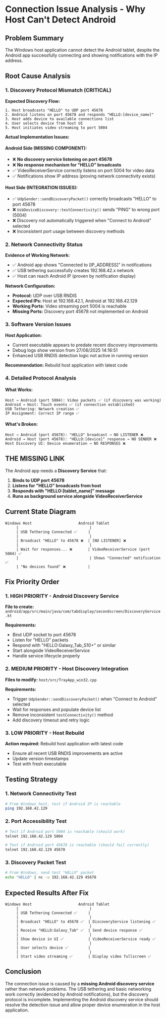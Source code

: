 # Connection Issue Analysis - Why Host Can't Detect Android

## Problem Summary
The Windows host application cannot detect the Android tablet, despite the Android app successfully connecting and showing notifications with the IP address.

## Root Cause Analysis

### **1. Discovery Protocol Mismatch (CRITICAL)**

**Expected Discovery Flow:**
```
1. Host broadcasts "HELLO" to UDP port 45678
2. Android listens on port 45678 and responds "HELLO:[device_name]"
3. Host adds device to available connections list
4. User selects device from host UI
5. Host initiates video streaming to port 5004
```

**Actual Implementation Issues:**

#### Android Side (MISSING COMPONENT):
- ❌ **No discovery service listening on port 45678**
- ❌ **No response mechanism for "HELLO" broadcasts**
- ✅ VideoReceiverService correctly listens on port 5004 for video data
- ✅ Notifications show IP address (proving network connectivity exists)

#### Host Side (INTEGRATION ISSUES):
- ✅ `UdpSender::sendDiscoveryPacket()` correctly broadcasts "HELLO" to port 45678
- ❌ `UsbDeviceDiscovery::testConnectivity()` sends "PING" to wrong port (5004)
- ❌ Discovery not automatically triggered when "Connect to Android" selected
- ❌ Inconsistent port usage between discovery methods

### **2. Network Connectivity Status**

**Evidence of Working Network:**
- ✅ Android app shows "Connected to [IP_ADDRESS]" in notifications
- ✅ USB tethering successfully creates 192.168.42.x network
- ✅ Host can reach Android IP (proven by notification display)

**Network Configuration:**
- **Protocol:** UDP over USB RNDIS
- **Expected IPs:** Host at 192.168.42.1, Android at 192.168.42.129
- **Working Ports:** Video streaming port 5004 is reachable
- **Missing Ports:** Discovery port 45678 not implemented on Android

### **3. Software Version Issues**

**Host Application:**
- Current executable appears to predate recent discovery improvements
- Debug logs show version from 27/06/2025 14:16:51
- Enhanced USB RNDIS detection logic not active in running version

**Recommendation:** Rebuild host application with latest code

### **4. Detailed Protocol Analysis**

#### What Works:
```
Host → Android (port 5004): Video packets ✅ (if discovery was working)
Android → Host: Touch events ✅ (if connection established)
USB Tethering: Network creation ✅
IP Assignment: Correct IP range ✅
```

#### What's Broken:
```
Host → Android (port 45678): "HELLO" broadcast → NO LISTENER ❌
Android → Host (port 45678): "HELLO:[device]" response → NO SENDER ❌
Host Discovery UI: Device enumeration → NO RESPONSES ❌
```

## **THE MISSING LINK**

The Android app needs a **Discovery Service** that:

1. **Binds to UDP port 45678**
2. **Listens for "HELLO" broadcasts from host**
3. **Responds with "HELLO:[tablet_name]" message**
4. **Runs as background service alongside VideoReceiverService**

## Current State Diagram

```
Windows Host                     Android Tablet
     |                                |
     | USB Tethering Connected ✅     |
     |                                |
     | Broadcast "HELLO" to 45678 ❌  | [NO LISTENER] ❌
     |                                |
     | Wait for responses... ❌       | VideoReceiverService (port 5004) ✅
     |                                | Shows "Connected" notification ✅
     | "No devices found" ❌          |
```

## Fix Priority Order

### **1. HIGH PRIORITY - Android Discovery Service**
**File to create:** `android/app/src/main/java/com/tabdisplay/secondscreen/DiscoveryService.kt`

**Requirements:**
- Bind UDP socket to port 45678
- Listen for "HELLO" packets
- Respond with "HELLO:Galaxy_Tab_S10+" or similar
- Start alongside VideoReceiverService
- Handle service lifecycle properly

### **2. MEDIUM PRIORITY - Host Discovery Integration**
**Files to modify:** `host/src/TrayApp_win32.cpp`

**Requirements:**
- Trigger `UdpSender::sendDiscoveryPacket()` when "Connect to Android" selected
- Wait for responses and populate device list
- Remove inconsistent `testConnectivity()` method
- Add discovery timeout and retry logic

### **3. LOW PRIORITY - Host Rebuild**
**Action required:** Rebuild host application with latest code
- Ensure all recent USB RNDIS improvements are active
- Update version timestamps
- Test with fresh executable

## Testing Strategy

### **1. Network Connectivity Test**
```bash
# From Windows host, test if Android IP is reachable
ping 192.168.42.129
```

### **2. Port Accessibility Test**
```bash
# Test if Android port 5004 is reachable (should work)
telnet 192.168.42.129 5004

# Test if Android port 45678 is reachable (should fail currently)
telnet 192.168.42.129 45678
```

### **3. Discovery Packet Test**
```bash
# From Windows, send test "HELLO" packet
echo "HELLO" | nc -u 192.168.42.129 45678
```

## Expected Results After Fix

```
Windows Host                     Android Tablet
     |                                |
     | USB Tethering Connected ✅     |
     |                                |
     | Broadcast "HELLO" to 45678 ✅  | DiscoveryService listening ✅
     |                                |
     | Receive "HELLO:Galaxy_Tab" ✅  | Send device response ✅
     |                                |
     | Show device in UI ✅           | VideoReceiverService ready ✅
     |                                |
     | User selects device ✅         |
     |                                |
     | Start video streaming ✅       | Display video fullscreen ✅
```

## Conclusion

The connection issue is caused by a **missing Android discovery service** rather than network problems. The USB tethering and basic networking work correctly (evidenced by Android notifications), but the discovery protocol is incomplete. Implementing the Android discovery service should resolve the detection issue and allow proper device enumeration in the host application.